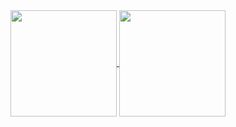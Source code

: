 <a href="https://github.com/hhk7734">
  <img align="center" height="170em" src="https://github-readme-stats.vercel.app/api?username=hhk7734&theme=algolia&count_private=true&show_icons=true&include_all_commits=true&custom_title=Hyeonki%20Hong%20-%20hhk7734&card_width=450" />
</a>

<a href="https://github.com/hhk7734">
  <img align="center" height="170em" src="https://github-readme-stats.vercel.app/api/top-langs/?username=hhk7734&layout=compact&theme=algolia&card_width=370&langs_count=6&exclude_repo=wiki.loliot.net&include_forks=true" />
</a>
